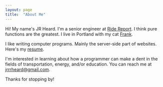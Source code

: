 ```yaml
---
layout: page
title:  "About Me"
---
```


Hi! My name's JR Heard. I'm a senior engineer at [Ride Report](https://www.ridereport.com/). I think pure functions are the greatest. I live in Portland with my cat <a href='{{site.baseurl}}/assets/img/frank.jpg'>Frank</a>.

I like writing computer programs. Mainly the server-side part of websites. Here's my [resume][resume].

I'm interested in learning about how a programmer can make a dent in the fields of transportation, energy, and/or education. You can reach me at jrrrheard@gmail.com.

Thanks for stopping by!

[resume]: http://jrheard.com/resume.pdf
